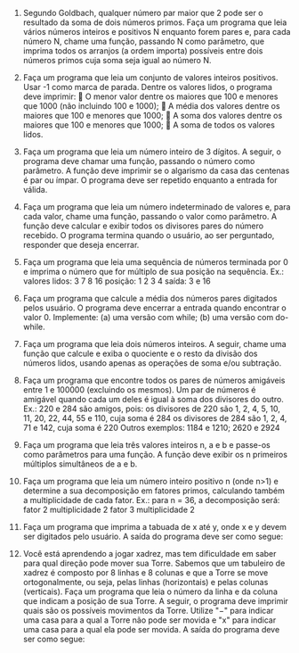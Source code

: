 1) Segundo Goldbach, qualquer número par maior que 2 pode ser o resultado da soma de dois números
primos. Faça um programa que leia vários números inteiros e positivos N enquanto forem pares e, para
cada número N, chame uma função, passando N como parâmetro, que imprima todos os arranjos (a
ordem importa) possíveis entre dois números primos cuja soma seja igual ao número N.
2) Faça um programa que leia um conjunto de valores inteiros positivos. Usar -1 como marca de parada.
Dentre os valores lidos, o programa deve imprimir:
 O menor valor dentre os maiores que 100 e menores que 1000 (não incluindo 100 e 1000);
 A média dos valores dentre os maiores que 100 e menores que 1000;
 A soma dos valores dentre os maiores que 100 e menores que 1000;
 A soma de todos os valores lidos.
3) Faça um programa que leia um número inteiro de 3 dígitos. A seguir, o programa deve chamar uma
função, passando o número como parâmetro. A função deve imprimir se o algarismo da casa das
centenas é par ou ímpar. O programa deve ser repetido enquanto a entrada for válida.
4) Faça um programa que leia um número indeterminado de valores e, para cada valor, chame uma função,
passando o valor como parâmetro. A função deve calcular e exibir todos os divisores pares do número
recebido. O programa termina quando o usuário, ao ser perguntado, responder que deseja encerrar.
5) Faça um programa que leia uma sequência de números terminada por 0 e imprima o número que for
múltiplo de sua posição na sequência.
Ex.: valores lidos: 3 7 8 16
posição: 1 2 3 4
saída: 3 e 16
6) Faça um programa que calcule a média dos números pares digitados pelos usuário. O programa deve
encerrar a entrada quando encontrar o valor 0. Implemente: (a) uma versão com while; (b) uma versão
com do-while.
7) Faça um programa que leia dois números inteiros. A seguir, chame uma função que calcule e exiba o
quociente e o resto da divisão dos números lidos, usando apenas as operações de soma e/ou subtração.
8) Faça um programa que encontre todos os pares de números amigáveis entre 1 e 100000 (excluindo os
mesmos). Um par de números é amigável quando cada um deles é igual à soma dos divisores do outro.
Ex.: 220 e 284 são amigos, pois:
 os divisores de 220 são 1, 2, 4, 5, 10, 11, 20, 22, 44, 55 e 110, cuja soma é 284
 os divisores de 284 são 1, 2, 4, 71 e 142, cuja soma é 220
 Outros exemplos: 1184 e 1210; 2620 e 2924
9) Faça um programa que leia três valores inteiros n, a e b e passe-os como parâmetros para uma função. A
função deve exibir os n primeiros múltiplos simultâneos de a e b.

10) Faça um programa que leia um número inteiro positivo n (onde n>1) e determine a sua decomposição
em fatores primos, calculando também a multiplicidade de cada fator.
 Ex.: para n = 36, a decomposição será: fator 2 multiplicidade 2 fator 3 multiplicidade 2
11) Faça um programa que imprima a tabuada de x até y, onde x e y devem ser digitados pelo usuário. A
saída do programa deve ser como segue:

12) Você está aprendendo a jogar xadrez, mas tem dificuldade em saber para qual direção pode mover sua
Torre. Sabemos que um tabuleiro de xadrez é composto por 8 linhas e 8 colunas e que a Torre se move
ortogonalmente, ou seja, pelas linhas (horizontais) e pelas colunas (verticais). Faça um programa que leia
o número da linha e da coluna que indicam a posição de sua Torre. A seguir, o programa deve imprimir
quais são os possíveis movimentos da Torre. Utilize "−" para indicar uma casa para a qual a Torre não
pode ser movida e "x" para indicar uma casa para a qual ela pode ser movida. A saída do programa deve
ser como segue: